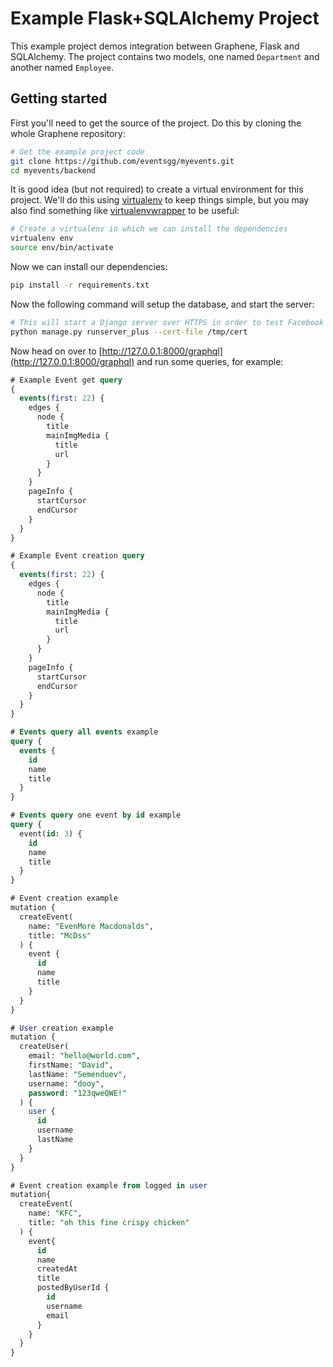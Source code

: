 Example Flask+SQLAlchemy Project
================================

This example project demos integration between Graphene, Flask and SQLAlchemy.
The project contains two models, one named `Department` and another
named `Employee`.

Getting started
---------------

First you'll need to get the source of the project. Do this by cloning the
whole Graphene repository:

```bash
# Get the example project code
git clone https://github.com/eventsgg/myevents.git
cd myevents/backend
```

It is good idea (but not required) to create a virtual environment
for this project. We'll do this using
[virtualenv](http://docs.python-guide.org/en/latest/dev/virtualenvs/)
to keep things simple,
but you may also find something like
[virtualenvwrapper](https://virtualenvwrapper.readthedocs.org/en/latest/)
to be useful:

```bash
# Create a virtualenv in which we can install the dependencies
virtualenv env
source env/bin/activate
```

Now we can install our dependencies:

```bash
pip install -r requirements.txt
```

Now the following command will setup the database, and start the server:

```bash
# This will start a Django server over HTTPS in order to test Facebook login
python manage.py runserver_plus --cert-file /tmp/cert

```


Now head on over to
[http://127.0.0.1:8000/graphql](http://127.0.0.1:8000/graphql)
and run some queries, for example:

```sql
# Example Event get query
{
  events(first: 22) {
    edges {
      node {
        title
        mainImgMedia {
          title
          url
        }
      }
    }
    pageInfo {
      startCursor
      endCursor
    }
  }
}
```

```sql
# Example Event creation query
{
  events(first: 22) {
    edges {
      node {
        title
        mainImgMedia {
          title
          url
        }
      }
    }
    pageInfo {
      startCursor
      endCursor
    }
  }
}
```



```sql
# Events query all events example
query {
  events {
    id
    name
    title
  }
}
```


```sql
# Events query one event by id example
query {
  event(id: 3) {
    id
    name
    title
  }
}
```



```sql
# Event creation example
mutation {
  createEvent(
    name: "EvenMore Macdonalds",
    title: "McDss"
  ) {
    event {
      id
      name
      title
    }
  }
}
```

```sql
# User creation example
mutation {
  createUser(
    email: "hello@world.com",
    firstName: "David",
    lastName: "Semenduev",
    username: "dooy",
    password: "123qweQWE!"
  ) {
    user {
      id
      username
      lastName
    }
  }
}
```

```sql
# Event creation example from logged in user
mutation{
  createEvent(
    name: "KFC",
    title: "oh this fine crispy chicken"
  ) {
    event{
      id
      name
      createdAt
      title
      postedByUserId {
        id
        username
        email
      }
    }
  }
}
```